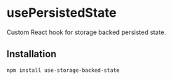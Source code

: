 # usePersistedState

Custom React hook for storage backed persisted state.

## Installation

```bash
npm install use-storage-backed-state
```
